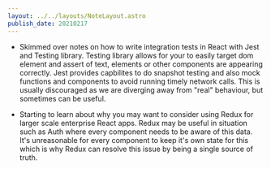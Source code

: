 ```yaml
---
layout: ../../layouts/NoteLayout.astro
publish_date: 20210217
---
```


- Skimmed over notes on how to write integration tests in React with Jest and Testing library. Testing library allows for your to easily target dom element and assert of text, elements or other components are appearing correctly. Jest provides capbilites to do snapshot testing and also mock functions and components to avoid running timely network calls. This is usually discouraged as we are diverging away from "real" behaviour, but sometimes can be useful.

- Starting to learn about why you may want to consider using Redux for larger scale enterprise React apps. Redux may be useful in situation such as Auth where every component needs to be aware of this data. It's unreasonable for every component to keep it's own state for this which is why Redux can resolve this issue by being a single source of truth.

